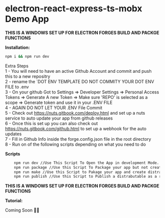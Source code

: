 # electron-react-express-ts-mobx Demo App  
**THIS IS A WINDOWS SET UP FOR ELECTRON FORGES BUILD AND PACKGE FUNCTIONS**  
  
  
**Installation:**  
  
```sh  
npm i && npm run dev  
```  
  
Extra Steps    
  1 - You will need to have an active Github Account and commit and push this to a new repositry  
  2 - rename the `DOT ENV TEMPLATE DO NOT COMMITY YOUR DOT ENV FILE to .env  
  3 - On your github Got to Settings => Developer Settings => Personal Access Tokens => Generate A new Token => Make sure 'REPO' is selected as a scope => Generate token and use it in your .ENV FILE  
  4 - AGAIN DO NOT LET YOUR .ENV File Commit  
  5 - Check out https://nuts.gitbook.com/deploy.html and set up a nuts service to auto update your app from github releases  
  6 - Once this is set up you can also check out https://nuts.gitbook.com/github.html to set up a webhook for the auto updates  
  7 - Fill in Github Info inside the forge.config.json file in the root directory  
  8 - Run on of the following scripts depending on what you need to do  
  
**Scripts**  
```sh
    npm run dev //Use This Script To Open the App in development Mode. AutoUpdates will be off Dev tools will be installed and opened  
    npm run package //Use this Script To Package your app but not create a windows installer. Use this option to test finished apps with out having to complete install them  
    npm run make //Use this Script to Pakage your app and create distrabutable files - You Do Not Need to Run Package and Then this, This will Package the App then create the distrbutables  
    npm run publish //Use this Script to Publish a distrabutable as a release to github.   
``` 
  
**THIS IS A WINDOWS SET UP FOR ELECTRON FORGES BUILD AND PACKGE FUNCTIONS**  
  
**Tutorial:**  
  
Coming Soon 👩‍💻  